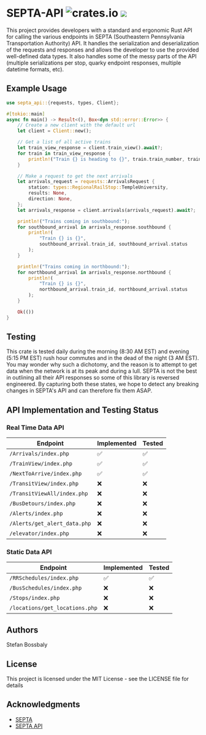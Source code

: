 # SEPTA-API ![crates.io](https://img.shields.io/crates/v/septa-api.svg) [![](https://docs.rs/septa-api/badge.svg)](https://docs.rs/septa-api)

This project provides developers with a standard and ergonomic Rust API for
calling the various endpoints in SEPTA (Southeastern Pennsylvania Transportation
Authority) API. It handles the serialization and deserialization of the requests
and responses and allows the developer to use the provided well-defined data
types. It also handles some of the messy parts of the API (multiple
serializations per stop, quarky endpoint responses, multiple datetime formats,
etc).

## Example Usage

```rust
use septa_api::{requests, types, Client};

#[tokio::main]
async fn main() -> Result<(), Box<dyn std::error::Error>> {
    // Create a new client with the default url
    let client = Client::new();

    // Get a list of all active trains
    let train_view_response = client.train_view().await?;
    for train in train_view_response {
        println!("Train {} is heading to {}", train.train_number, train.dest);
    }

    // Make a request to get the next arrivals
    let arrivals_request = requests::ArrivalsRequest {
        station: types::RegionalRailStop::TempleUniversity,
        results: None,
        direction: None,
    };
    let arrivals_response = client.arrivals(arrivals_request).await?;

    println!("Trains coming in southbound:");
    for southbound_arrival in arrivals_response.southbound {
        println!(
            "Train {} is {}",
            southbound_arrival.train_id, southbound_arrival.status
        );
    }

    println!("Trains coming in northbound:");
    for northbound_arrival in arrivals_response.northbound {
        println!(
            "Train {} is {}",
            northbound_arrival.train_id, northbound_arrival.status
        );
    }

    Ok(())
}
```

## Testing

This crate is tested daily during the morning (8:30 AM EST) and evening (5:15 PM
EST) rush hour commutes and in the dead of the night (3 AM EST). You may wonder
why such a dichotomy, and the reason is to attempt to get data when the network
is at its peak and during a lull. SEPTA is not the best in outlining all their
API responses so some of this library is reversed engineered. By capturing both
these states, we hope to detect any breaking changes in SEPTA's API and can
therefore fix them ASAP.

## API Implementation and Testing Status

### Real Time Data API

| Endpoint                     | Implemented | Tested |
| ---------------------------- | ----------- | ------ |
| `/Arrivals/index.php`        | ✅          | ✅     |
| `/TrainView/index.php`       | ✅          | ✅     |
| `/NextToArrive/index.php`    | ✅          | ✅     |
| `/TransitView/index.php`     | ❌          | ❌     |
| `/TransitViewAll/index.php`  | ❌          | ❌     |
| `/BusDetours/index.php`      | ❌          | ❌     |
| `/Alerts/index.php`          | ❌          | ❌     |
| `/Alerts/get_alert_data.php` | ❌          | ❌     |
| `/elevator/index.php`        | ❌          | ❌     |

### Static Data API

| Endpoint                       | Implemented | Tested |
| ------------------------------ | ----------- | ------ |
| `/RRSchedules/index.php`       | ✅          | ✅     |
| `/BusSchedules/index.php`      | ❌          | ❌     |
| `/Stops/index.php`             | ❌          | ❌     |
| `/locations/get_locations.php` | ❌          | ❌     |

## Authors

Stefan Bossbaly

## License

This project is licensed under the MIT License - see the LICENSE file for
details

## Acknowledgments

- [SEPTA](https://www5.septa.org/)
- [SEPTA API](https://www3.septa.org/#/)
